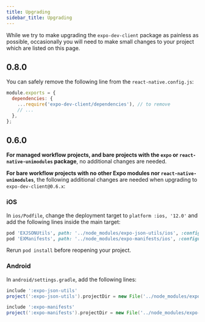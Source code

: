 ```yaml
---
title: Upgrading
sidebar_title: Upgrading
---
```


While we try to make upgrading the `expo-dev-client` package as painless as possible, occasionally you will need to make small changes to your project which are listed on this page.

## 0.8.0

You can safely remove the following line from the `react-native.config.js`:

```js
module.exports = {
  dependencies: {
    ...require('expo-dev-client/dependencies'), // to remove
    // ...
  },
};
```

## 0.6.0

**For managed workflow projects, and bare projects with the `expo` or `react-native-unimodules` package**, no additional changes are needed.

**For bare workflow projects with no other Expo modules nor `react-native-unimodules`**, the following additional changes are needed when upgrading to `expo-dev-client@0.6.x`:

### iOS

In `ios/Podfile`, change the deployment target to `platform :ios, '12.0'` and add the following lines inside the main target:

```ruby
pod 'EXJSONUtils', path: '../node_modules/expo-json-utils/ios', :configurations => :debug
pod 'EXManifests', path: '../node_modules/expo-manifests/ios', :configurations => :debug
```

Rerun `pod install` before reopening your project.

### Android

In `android/settings.gradle`, add the following lines:

```groovy
include ':expo-json-utils'
project(':expo-json-utils').projectDir = new File('../node_modules/expo-json-utils/android')

include ':expo-manifests'
project(':expo-manifests').projectDir = new File('../node_modules/expo-manifests/android')
```
